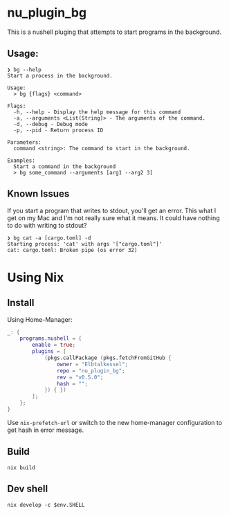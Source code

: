 # nu_plugin_bg

This is a nushell pluging that attempts to start programs in the background.

## Usage:

```nushell
❯ bg --help
Start a process in the background.

Usage:
  > bg {flags} <command>

Flags:
  -h, --help - Display the help message for this command
  -a, --arguments <List(String)> - The arguments of the command.
  -d, --debug - Debug mode
  -p, --pid - Return process ID

Parameters:
  command <string>: The command to start in the background.

Examples:
  Start a command in the background
  > bg some_command --arguments [arg1 --arg2 3]
```

## Known Issues

If you start a program that writes to stdout, you'll get an error. This what I get on my Mac and I'm not really sure what it means. It could have nothing to do with writing to stdout?

```nushell
❯ bg cat -a [cargo.toml] -d
Starting process: 'cat' with args '["cargo.toml"]'
cat: cargo.toml: Broken pipe (os error 32)
```

# Using Nix

## Install

Using Home-Manager:

```nix
_: {
    programs.nushell = {
        enable = true;
        plugins = [
            (pkgs.callPackage (pkgs.fetchFromGitHub {
                owner = "Elbtalkessel";
                repo = "nu_plugin_bg";
                rev = "v0.5.0";
                hash = "";
            }) { })
        ];
    };
}
```

Use `nix-prefetch-url` or switch to the new home-manager configuration to get hash in error message.

## Build

```shell
nix build
```

## Dev shell

```nushell
nix develop -c $env.SHELL
```
